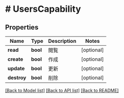 # # UsersCapability

## Properties

Name | Type | Description | Notes
------------ | ------------- | ------------- | -------------
**read** | **bool** | 閲覧 | [optional] 
**create** | **bool** | 作成 | [optional] 
**update** | **bool** | 更新 | [optional] 
**destroy** | **bool** | 削除 | [optional] 

[[Back to Model list]](../../README.md#documentation-for-models) [[Back to API list]](../../README.md#documentation-for-api-endpoints) [[Back to README]](../../README.md)


